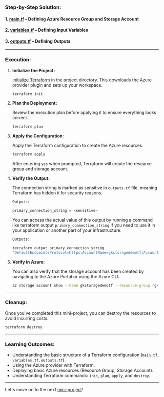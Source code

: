 ### **Step-by-Step Solution:**

#### 1. **[main.tf](https://github.com/jkgaurav/tf-az-mini-projs/blob/main/mini-proj-1/terraform-azure-storage/main.tf)** – Defining Azure Resource Group and Storage Account

#### 2. **[variables.tf](https://github.com/jkgaurav/tf-az-mini-projs/blob/main/mini-proj-1/terraform-azure-storage/variables.tf)** – Defining Input Variables

#### 3. **[outputs.tf](https://github.com/jkgaurav/tf-az-mini-projs/blob/main/mini-proj-1/terraform-azure-storage/outputs.tf)** – Defining Outputs

---

### **Execution:**

1. **Initialize the Project:**

   [Initialize Terraform](https://github.com/jkgaurav/tf-az-mini-projs/blob/main/mini-proj-1/faqs.md) in the project directory. This downloads the Azure provider plugin and sets up your workspace.
   
   ```bash
   terraform init
   ```

3. **Plan the Deployment:**

   Review the execution plan before applying it to ensure everything looks correct.

   ```bash
   terraform plan
   ```

4. **Apply the Configuration:**

   Apply the Terraform configuration to create the Azure resources.

   ```bash
   terraform apply
   ```

   After entering `yes` when prompted, Terraform will create the resource group and storage account.

5. **Verify the Output:**

   The connection string is marked as sensitive in `outputs.tf` file, meaning Terraform has hidden it for security reasons.

   ```bash
   Outputs:

   primary_connection_string = <sensitive>
   ```

   You can access the actual value of this output by running a command like terraform output `primary_connection_string` if you need to use it in your application or another part of your infrastructure.

   ```bash
   Outputs:

   terraform output primary_connection_string
   "DefaultEndpointsProtocol=https;AccountName=gkstoragedemotf;AccountKey=xxxxxxxxxxxxxxxxxxxxxxxxxxxxxxxxxxxxxxxxxxxxxxxxxxx;EndpointSuffix=core.windows.net"
   ```

6. **Verify in Azure:**

   You can also verify that the storage account has been created by navigating to the Azure Portal or using the Azure CLI:

   ```bash
   az storage account show --name gkstoragedemotf --resource-group rg-terraform-demo
   ```

---

### **Cleanup:**

Once you've completed this mini-project, you can destroy the resources to avoid incurring costs.

```bash
terraform destroy
```

---

### **Learning Outcomes:**
- Understanding the basic structure of a Terraform configuration (`main.tf`, `variables.tf`, `outputs.tf`).
- Using the Azure provider with Terraform.
- Deploying basic Azure resources (Resource Group, Storage Account).
- Understanding Terraform commands: `init`, `plan`, `apply`, and `destroy`.

---

Let's move on to the next [mini-project](https://github.com/jkgaurav/tf-az-mini-projs/blob/main/mini-proj-2/problem.md)!
